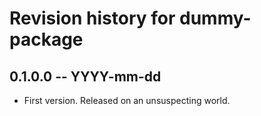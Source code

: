 # Revision history for dummy-package

## 0.1.0.0 -- YYYY-mm-dd

* First version. Released on an unsuspecting world.
